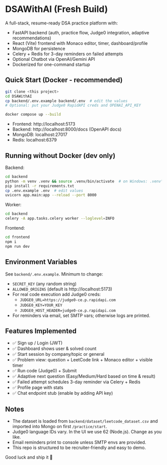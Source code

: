 # DSAWithAI (Fresh Build)

A full-stack, resume-ready DSA practice platform with:
- FastAPI backend (auth, practice flow, Judge0 integration, adaptive recommendations)
- React (Vite) frontend with Monaco editor, timer, dashboard/profile
- MongoDB for persistence
- Celery + Redis for 3-day reminders on failed attempts
- Optional Chatbot via OpenAI/Gemini API
- Dockerized for one-command startup

## Quick Start (Docker - recommended)

```bash
git clone <this project>
cd DSAWithAI
cp backend/.env.example backend/.env  # edit the values
# Optional: put your Judge0 RapidAPI creds and OPENAI_API_KEY

docker compose up --build
```

- Frontend: http://localhost:5173
- Backend: http://localhost:8000/docs (OpenAPI docs)
- MongoDB: localhost:27017
- Redis: localhost:6379

## Running without Docker (dev only)

Backend:
```bash
cd backend
python -m venv .venv && source .venv/bin/activate  # on Windows: .venv\Scripts\activate
pip install -r requirements.txt
cp .env.example .env  # edit values
uvicorn app.main:app --reload --port 8000
```

Worker:
```bash
cd backend
celery -A app.tasks.celery worker --loglevel=INFO
```

Frontend:
```bash
cd frontend
npm i
npm run dev
```

## Environment Variables

See `backend/.env.example`. Minimum to change:
- `SECRET_KEY` (any random string)
- `ALLOWED_ORIGINS` (default is http://localhost:5173)
- For real code execution add Judge0 creds:
  - `JUDGE0_URL=https://judge0-ce.p.rapidapi.com`
  - `JUDGE0_KEY=YOUR_KEY`
  - `JUDGE0_HOST_HEADER=judge0-ce.p.rapidapi.com`
- For reminders via email, set SMTP vars; otherwise logs are printed.

## Features Implemented

- ✅ Sign up / Login (JWT)
- ✅ Dashboard shows user & solved count
- ✅ Start session by company/topic or general
- ✅ Problem view: question + LeetCode link + Monaco editor + visible timer
- ✅ Run code (Judge0) + Submit
- ✅ Adaptive next question (Easy/Medium/Hard based on time & result)
- ✅ Failed attempt schedules 3-day reminder via Celery + Redis
- ✅ Profile page with stats
- ✅ Chat endpoint stub (enable by adding API key)

## Notes

- The dataset is loaded from `backend/dataset/leetcode_dataset.csv` and imported into Mongo on first `/practice/start`.
- Judge0 language IDs vary. In the UI we use 62 (Node.js). Change as you like.
- Email reminders print to console unless SMTP envs are provided.
- This repo is structured to be recruiter-friendly and easy to demo.

Good luck and ship it 🚀
